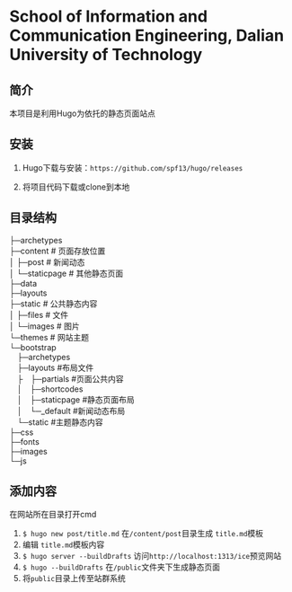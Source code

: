 # School of Information and Communication Engineering, Dalian University of Technology 

## 简介

本项目是利用Hugo为依托的静态页面站点

## 安装

1. Hugo下载与安装：` https://github.com/spf13/hugo/releases `

2. 将项目代码下载或clone到本地

## 目录结构

├─archetypes    
├─content            # 页面存放位置		
│  ├─post            # 新闻动态		
│  └─staticpage      # 其他静态页面		
├─data  
├─layouts   
├─static        # 公共静态内容  
│  ├─files      # 文件  
│  └─images # 图片  
└─themes        # 网站主题  
	└─bootstrap         
&emsp;├─archetypes    
&emsp;├─layouts   #布局文件   
&emsp;├&emsp;├─partials       #页面公共内容   
&emsp;│&emsp;├─shortcodes                     
&emsp;│&emsp;├─staticpage     #静态页面布局   
&emsp;│&emsp;└─_default       #新闻动态布局   
&emsp;└─static            #主题静态内容   
			├─css   
			├─fonts         
			├─images    
			└─js    

## 添加内容

在网站所在目录打开cmd

1. ` $ hugo new post/title.md ` 在` /content/post `目录生成 ` title.md `模板
2. 编辑 ` title.md `模板内容
3. ` $ hugo server --buildDrafts ` 访问` http://localhost:1313/ice `预览网站
4. ` $ hugo --buildDrafts ` 在` /public `文件夹下生成静态页面
5. 将` public `目录上传至站群系统


